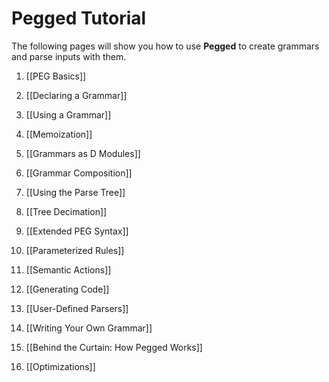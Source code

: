 Pegged Tutorial 
===============

The following pages will show you how to use **Pegged** to create grammars and parse inputs with them.


1) [[PEG Basics]]

2) [[Declaring a Grammar]]

3) [[Using a Grammar]]

4) [[Memoization]]

5) [[Grammars as D Modules]]

6) [[Grammar Composition]]

7) [[Using the Parse Tree]]

8) [[Tree Decimation]]

9) [[Extended PEG Syntax]]

10) [[Parameterized Rules]]

11) [[Semantic Actions]]

12) [[Generating Code]]

13) [[User-Defined Parsers]]

14) [[Writing Your Own Grammar]]

15) [[Behind the Curtain: How Pegged Works]]

16) [[Optimizations]]

